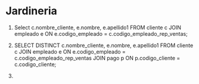 # Jardineria

1. Select c.nombre_cliente, e.nombre, e.apellido1 FROM cliente c JOIN empleado e ON e.codigo_empleado = c.codigo_empleado_rep_ventas;

2. SELECT DISTINCT c.nombre_cliente, e.nombre, e.apellido1 FROM cliente c JOIN empleado e ON e.codigo_empleado = c.codigo_empleado_rep_ventas JOIN pago p ON p.codigo_cliente = c.codigo_cliente;
<!-- PUSE UN DISTINCT porque si no se pone el distinct, se mostrarían como tal los pagos realizados y por ende, se repetirian clientes que han hecho más de un pago, cosa que no se pide, el distinct es para mostrar el cliente y ya.-->

3. 